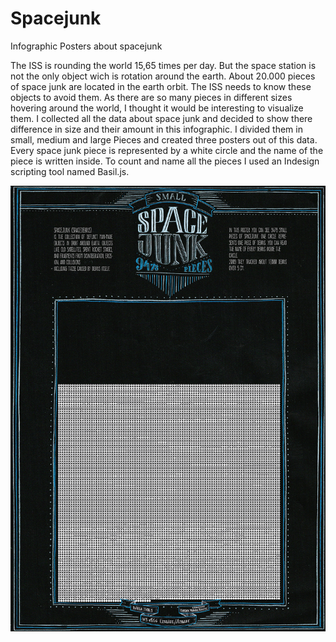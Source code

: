 # Spacejunk
Infographic Posters about spacejunk

The ISS is rounding the world 15,65 times per day. But the space station is not the only object wich is rotation around the earth. About 20.000 pieces of space junk are located in the earth orbit. The ISS needs to know these objects to avoid them. 
As there are so many pieces in different sizes hovering around the world, I thought it would be interesting to visualize them. I collected all the data about space junk and decided to show there difference in size and their amount in this infographic. I divided them in small, medium and large Pieces and created three posters out of this data. 
Every space junk piece is represented by a white circle and the name of the piece is written inside. To count and name all the pieces I used an Indesign scripting tool named Basil.js.

![Alt text](Spacejunk_Posters-1_kl.jpg)

